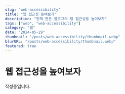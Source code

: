 ```yaml
---
slug: "web-accessibility"
title: "웹 접근성 높여보기"
description: "현재 만든 블로그의 웹 접근성을 높여보자"
tags: ["web", "web-accessibility"]
category: "웹"
date: "2024-05-29"
thumbnail: "/posts/web-accessibility/thumbnail.webp"
blurURL: "/posts/web-accessibility/thumbnail.webp"
featured: true
---
```


# 웹 접근성을 높여보자

작성중입니다..
